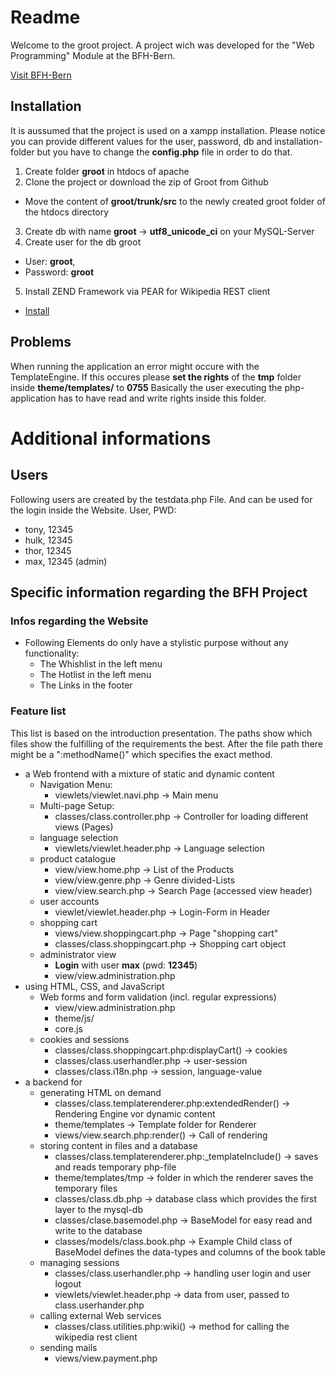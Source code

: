 # Readme
Welcome to the groot project.
A project wich was developed for the "Web Programming" Module at the BFH-Bern.

[Visit BFH-Bern](http://http://www.ti.bfh.ch/)

## Installation
It is aussumed that the project is used on a xampp installation.
Please notice you can provide different values for the user, password, db and installation-folder but you have to change the **config.php** file in order to do that.
1. Create folder **groot** in htdocs of apache
2. Clone the project or download the zip of Groot from Github
  * Move the content of **groot/trunk/src** to the newly created groot folder of the htdocs directory
3. Create db with name **groot** -> **utf8_unicode_ci** on your MySQL-Server
4. Create user for the db groot
  * User: **groot**,
  * Password: **groot**
5. Install ZEND Framework via PEAR for Wikipedia REST client
  * [Install](https://code.google.com/p/zend/)

## Problems
When running the application an error might occure with the TemplateEngine.
If this occures please **set the rights** of the **tmp** folder inside **theme/templates/** to **0755**
Basically the user executing the php-application has to have read and write rights inside this folder.

# Additional informations
## Users
Following users are created by the testdata.php File.
And can be used for the login inside the Website.
User, PWD:
* tony, 12345
* hulk, 12345
* thor, 12345
* max, 12345 (admin)

## Specific information regarding the BFH Project

### Infos regarding the Website
* Following Elements do only have a stylistic purpose without any functionality:
  * The Whishlist in the left menu
  * The Hotlist in the left menu
  * The Links in the footer

### Feature list
This list is based on the introduction presentation.
The paths show which files show the fulfilling of the requirements the best.
After the file path there might be a ":methodName()" which specifies the
exact method.
* a Web frontend with a mixture of static and dynamic content
  * Navigation Menu:
    * viewlets/viewlet.navi.php -> Main menu
  * Multi-page Setup:
    * classes/class.controller.php -> Controller for loading different views (Pages)
  * language selection
    * viewlets/viewlet.header.php -> Language selection
  * product catalogue
    * view/view.home.php -> List of the Products
    * view/view.genre.php -> Genre divided-Lists
    * view/view.search.php -> Search Page (accessed view header)
  * user accounts
    * viewlet/viewlet.header.php -> Login-Form in Header
  * shopping cart
    * views/view.shoppingcart.php -> Page "shopping cart"
    * classes/class.shoppingcart.php -> Shopping cart object
  * administrator view
    * **Login** with user **max** (pwd: **12345**)
    * view/view.administration.php
* using HTML, CSS, and JavaScript
  * Web forms and form validation (incl. regular expressions)
    * view/view.administration.php
    * theme/js/
    * core.js
  * cookies and sessions
    * classes/class.shoppingcart.php:displayCart() -> cookies
    * classes/class.userhandler.php -> user-session
    * classes/class.i18n.php -> session, language-value
* a backend for
  * generating HTML on demand
    * classes/class.templaterenderer.php:extendedRender() -> Rendering Engine vor dynamic content
    * theme/templates -> Template folder for Renderer
    * views/view.search.php:render() -> Call of rendering
  * storing content in files and a database
    * classes/class.templaterenderer.php:_templateInclude() -> saves and reads temporary php-file
    * theme/templates/tmp -> folder in which the renderer saves the temporary files
    * classes/class.db.php -> database class which provides the first layer to the mysql-db
    * classes/clase.basemodel.php -> BaseModel for easy read and write to the database
    * classes/models/class.book.php -> Example Child class of BaseModel defines the data-types and columns of the book table
  * managing sessions
    * classes/class.userhandler.php -> handling user login and user logout
    * viewlets/viewlet.header.php -> data from user, passed to class.userhander.php
  * calling external Web services
    * classes/class.utilities.php:wiki() -> method for calling the wikipedia rest client
  * sending mails
    * views/view.payment.php